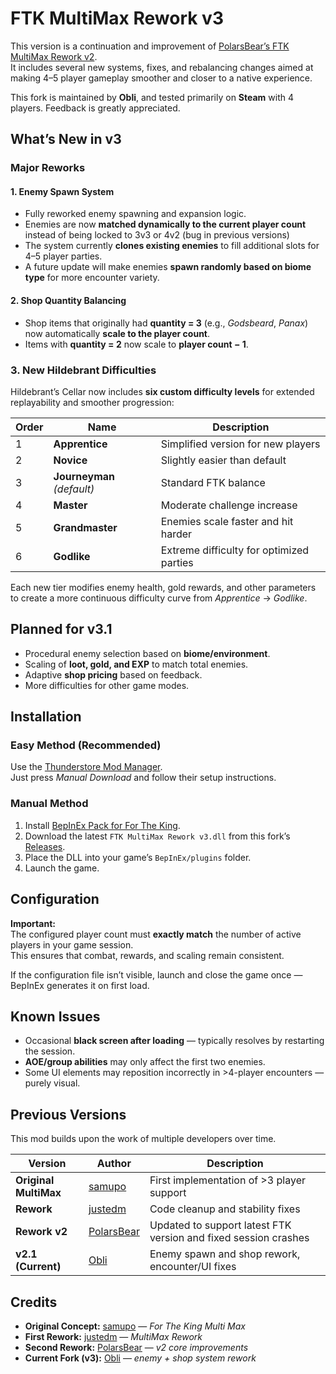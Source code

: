 # FTK MultiMax Rework v3

This version is a continuation and improvement of [PolarsBear’s FTK MultiMax Rework v2](https://github.com/PolarsBear/FTK-MultiMax-Rework-v2).  
It includes several new systems, fixes, and rebalancing changes aimed at making 4–5 player gameplay smoother and closer to a native experience.

This fork is maintained by **Obli**, and tested primarily on **Steam** with 4 players.
Feedback is greatly appreciated.


## What’s New in v3

### Major Reworks

#### 1. Enemy Spawn System
- Fully reworked enemy spawning and expansion logic.  
- Enemies are now **matched dynamically to the current player count** instead of being locked to 3v3 or 4v2 (bug in previous versions)
- The system currently **clones existing enemies** to fill additional slots for 4–5 player parties.  
- A future update will make enemies **spawn randomly based on biome type** for more encounter variety.

#### 2. Shop Quantity Balancing
- Shop items that originally had **quantity = 3** (e.g., *Godsbeard*, *Panax*) now automatically **scale to the player count**.  
- Items with **quantity = 2** now scale to **player count − 1**.  

### 3. New Hildebrant Difficulties

Hildebrant’s Cellar now includes **six custom difficulty levels** for extended replayability and smoother progression:

| Order | Name | Description |
|-------|------|--------------|
| 1 | **Apprentice** | Simplified version for new players |
| 2 | **Novice** | Slightly easier than default |
| 3 | **Journeyman** *(default)* | Standard FTK balance |
| 4 | **Master** | Moderate challenge increase |
| 5 | **Grandmaster** | Enemies scale faster and hit harder |
| 6 | **Godlike** | Extreme difficulty for optimized parties |

Each new tier modifies enemy health, gold rewards, and other parameters to create a more continuous difficulty curve from *Apprentice* → *Godlike*.



## Planned for v3.1
- Procedural enemy selection based on **biome/environment**.  
- Scaling of **loot, gold, and EXP** to match total enemies.  
- Adaptive **shop pricing** based on feedback.  
- More difficulties for other game modes.

## Installation

### Easy Method (Recommended)
Use the [Thunderstore Mod Manager](https://thunderstore.io/package/ebkr/r2modman/).  
Just press *Manual Download* and follow their setup instructions.

### Manual Method
1. Install [BepInEx Pack for For The King](https://for-the-king.thunderstore.io/package/BepInEx/BepInExPack_ForTheKing/).  
2. Download the latest `FTK MultiMax Rework v3.dll` from this fork’s [Releases](https://github.com/Obli04/FTK-MultiMax-Rework-v3/releases).  
3. Place the DLL into your game’s `BepInEx/plugins` folder.  
4. Launch the game.


## Configuration

**Important:**  
The configured player count must **exactly match** the number of active players in your game session.  
This ensures that combat, rewards, and scaling remain consistent.

If the configuration file isn’t visible, launch and close the game once — BepInEx generates it on first load.


## Known Issues
- Occasional **black screen after loading** — typically resolves by restarting the session.  
- **AOE/group abilities** may only affect the first two enemies.
- Some UI elements may reposition incorrectly in >4-player encounters — purely visual.


## Previous Versions

This mod builds upon the work of multiple developers over time.

| Version | Author | Description |
|----------|--------|-------------|
| **Original MultiMax** | [samupo](https://next.nexusmods.com/profile/Samupo?gameId=2887) | First implementation of >3 player support |
| **Rework** | [justedm](https://next.nexusmods.com/profile/justedm?gameId=2887) | Code cleanup and stability fixes |
| **Rework v2** | [PolarsBear](https://github.com/PolarsBear/FTK-MultiMax-Rework-v2) | Updated to support latest FTK version and fixed session crashes |
| **v2.1 (Current)** | [Obli](https://github.com/ObliDev) | Enemy spawn and shop rework, encounter/UI fixes |


## Credits

- **Original Concept:** [samupo](https://next.nexusmods.com/profile/Samupo?gameId=2887) — *For The King Multi Max*  
- **First Rework:** [justedm](https://next.nexusmods.com/profile/justedm?gameId=2887) — *MultiMax Rework*  
- **Second Rework:** [PolarsBear](https://github.com/PolarsBear/FTK-MultiMax-Rework-v2) — *v2 core improvements*  
- **Current Fork (v3):** [Obli](https://github.com/ObliDev) — *enemy + shop system rework*

